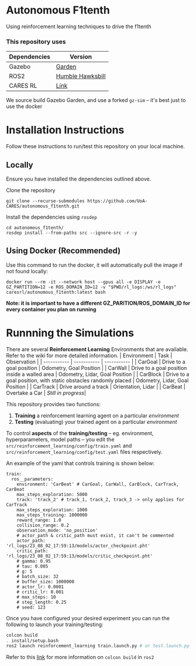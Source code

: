 # Autonomous F1tenth
Using reinforcement learning techniques to drive the f1tenth

### This repository uses
| Dependencies | Version |
| ----------- | ----------- |
| Gazebo | [Garden](https://gazebosim.org/docs/garden/install_ubuntu) |
| ROS2 | [Humble Hawksbill](https://docs.ros.org/en/humble/Installation.html) |
| CARES RL |[Link](https://github.com/UoA-CARES/cares_reinforcement_learning) |

We source build Gazebo Garden, and use a forked `gz-sim` – it's best just to use the docker

# Installation Instructions
Follow these instructions to run/test this repository on your local machine.

## Locally
Ensure you have installed the dependencies outlined above.

Clone the repository
```
git clone --recurse-submodules https://github.com/UoA-CARES/autonomous_f1tenth.git
```

Install the dependencies using `rosdep`
```
cd autonomous_f1tenth/
rosdep install --from-paths src --ignore-src -r -y
```

## Using Docker (Recommended)

Use this command to run the docker, it will automatically pull the image if not found locally:
```
docker run --rm -it --network host --gpus all -e DISPLAY -e GZ_PARTITION=12 -e ROS_DOMAIN_ID=12 -v "$PWD/rl_logs:/ws/rl_logs" caresrl/autonomous_f1tenth:latest bash
```
**Note: it is important to have a different GZ_PARITION/ROS_DOMAIN_ID for every container you plan on running**

# Runnning the Simulations
There are several **Reinforcement Learning** Environments that are available. Refer to the wiki for more detailed information.
| Environment      | Task | Observation |
| ----------- | ----------- | ----------- |
| CarGoal      | Drive to a goal position       | Odometry, Goal Position |
| CarWall   | Drive to a goal position inside a walled area | Odometry, Lidar, Goal Position |
| CarBlock   | Drive to a goal position, with static obstacles randomly placed | Odometry, Lidar, Goal Position |
| CarTrack   | Drive around a track | Orientation, Lidar |
| CarBeat   | Overtake a Car | _Still in progress_|

This repository provides two functions:
1. **Training** a reinforcement learning agent on a particular _environment_
2. **Testing** (evaluating) your trained agent on a particular _environment_

To control **aspects** of the **training/testing** – eg. environment, hyperparameters, model paths – you edit the `src/reinforcement_learning/config/train.yaml` and `src/reinforcement_learning/config/test.yaml` files respectively.

An example of the yaml that controls training is shown below:
```
train:
  ros__parameters:
    environment: 'CarBeat' # CarGoal, CarWall, CarBlock, CarTrack, CarBeat
    max_steps_exploration: 5000
    track: 'track_2' # track_1, track_2, track_3 -> only applies for CarTrack
    max_steps_exploration: 1000
    max_steps_training: 1000000
    reward_range: 1.0
    collision_range: 0.2
    observation_mode: 'no_position'
    # actor_path & critic_path must exist, it can't be commented
    actor_path: 'rl_logs/23_08_02_17:59:13/models/actor_checkpoint.pht'
    critic_path: 'rl_logs/23_08_02_17:59:13/models/critic_checkpoint.pht'
    # gamma: 0.95
    # tau: 0.005
    # g: 5
    # batch_size: 32
    # buffer_size: 1000000
    # actor_lr: 0.0001
    # critic_lr: 0.001
    # max_steps: 10
    # step_length: 0.25
    # seed: 123
```

Once you have configured your desired experiment you can run the following to launch your training/testing:
```bash
colcon build
. install/setup.bash
ros2 launch reinforcement_learning train.launch.py # or test.launch.py if you were testing your agents
```
Refer to this [link](https://docs.ros.org/en/foxy/Tutorials/Beginner-Client-Libraries/Colcon-Tutorial.html) for more information on `colcon build` in `ros2`
